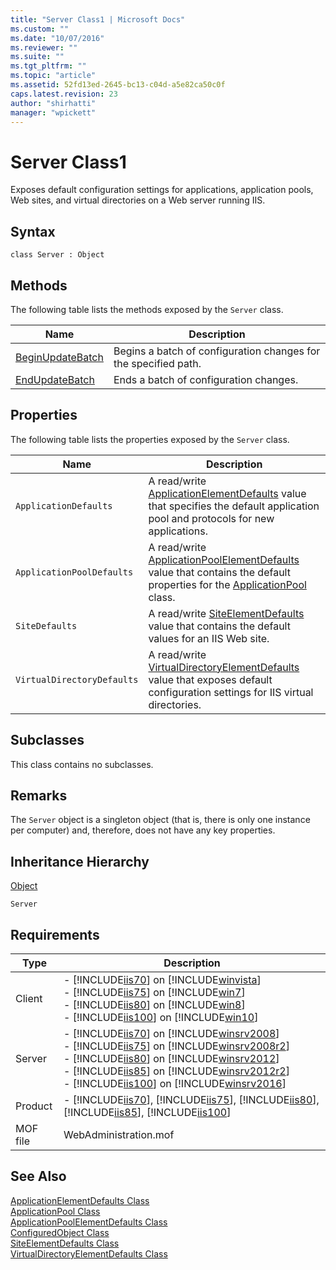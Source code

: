 ```yaml
---
title: "Server Class1 | Microsoft Docs"
ms.custom: ""
ms.date: "10/07/2016"
ms.reviewer: ""
ms.suite: ""
ms.tgt_pltfrm: ""
ms.topic: "article"
ms.assetid: 52fd13ed-2645-bc13-c04d-a5e82ca50c0f
caps.latest.revision: 23
author: "shirhatti"
manager: "wpickett"
---
```

# Server Class1
Exposes default configuration settings for applications, application pools, Web sites, and virtual directories on a Web server running IIS.  
  
## Syntax  
  
```vbs  
class Server : Object  
```  
  
## Methods  
 The following table lists the methods exposed by the `Server` class.  
  
|Name|Description|  
|----------|-----------------|  
|[BeginUpdateBatch](../wmi-provider/server-beginupdatebatch-method.md)|Begins a batch of configuration changes for the specified path.|  
|[EndUpdateBatch](../wmi-provider/server-endupdatebatch-method.md)|Ends a batch of configuration changes.|  
  
## Properties  
 The following table lists the properties exposed by the `Server` class.  
  
|Name|Description|  
|----------|-----------------|  
|`ApplicationDefaults`|A read/write [ApplicationElementDefaults](../wmi-provider/applicationelementdefaults-class.md) value that specifies the default application pool and protocols for new applications.|  
|`ApplicationPoolDefaults`|A read/write [ApplicationPoolElementDefaults](../wmi-provider/applicationpoolelementdefaults-class.md) value that contains the default properties for the [ApplicationPool](../wmi-provider/applicationpool-class.md) class.|  
|`SiteDefaults`|A read/write [SiteElementDefaults](../wmi-provider/siteelementdefaults-class.md) value that contains the default values for an IIS Web site.|  
|`VirtualDirectoryDefaults`|A read/write [VirtualDirectoryElementDefaults](../wmi-provider/virtualdirectoryelementdefaults-class.md) value that exposes default configuration settings for IIS virtual directories.|  
  
## Subclasses  
 This class contains no subclasses.  
  
## Remarks  
 The `Server` object is a singleton object (that is, there is only one instance per computer) and, therefore, does not have any key properties.  
  
## Inheritance Hierarchy  
 [Object](../wmi-provider/object-class.md)  
  
 `Server`  
  
## Requirements  
  
|Type|Description|  
|----------|-----------------|  
|Client|-   [!INCLUDE[iis70](../wmi-provider/includes/iis70-md.md)] on [!INCLUDE[winvista](../wmi-provider/includes/winvista-md.md)]<br />-   [!INCLUDE[iis75](../wmi-provider/includes/iis75-md.md)] on [!INCLUDE[win7](../wmi-provider/includes/win7-md.md)]<br />-   [!INCLUDE[iis80](../wmi-provider/includes/iis80-md.md)] on [!INCLUDE[win8](../wmi-provider/includes/win8-md.md)]<br />-   [!INCLUDE[iis100](../wmi-provider/includes/iis100-md.md)] on [!INCLUDE[win10](../wmi-provider/includes/win10-md.md)]|  
|Server|-   [!INCLUDE[iis70](../wmi-provider/includes/iis70-md.md)] on [!INCLUDE[winsrv2008](../wmi-provider/includes/winsrv2008-md.md)]<br />-   [!INCLUDE[iis75](../wmi-provider/includes/iis75-md.md)] on [!INCLUDE[winsrv2008r2](../wmi-provider/includes/winsrv2008r2-md.md)]<br />-   [!INCLUDE[iis80](../wmi-provider/includes/iis80-md.md)] on [!INCLUDE[winsrv2012](../wmi-provider/includes/winsrv2012-md.md)]<br />-   [!INCLUDE[iis85](../wmi-provider/includes/iis85-md.md)] on [!INCLUDE[winsrv2012r2](../wmi-provider/includes/winsrv2012r2-md.md)]<br />-   [!INCLUDE[iis100](../wmi-provider/includes/iis100-md.md)] on [!INCLUDE[winsrv2016](../wmi-provider/includes/winsrv2016-md.md)]|  
|Product|-   [!INCLUDE[iis70](../wmi-provider/includes/iis70-md.md)], [!INCLUDE[iis75](../wmi-provider/includes/iis75-md.md)], [!INCLUDE[iis80](../wmi-provider/includes/iis80-md.md)], [!INCLUDE[iis85](../wmi-provider/includes/iis85-md.md)], [!INCLUDE[iis100](../wmi-provider/includes/iis100-md.md)]|  
|MOF file|WebAdministration.mof|  
  
## See Also  
 [ApplicationElementDefaults Class](../wmi-provider/applicationelementdefaults-class.md)   
 [ApplicationPool Class](../wmi-provider/applicationpool-class.md)   
 [ApplicationPoolElementDefaults Class](../wmi-provider/applicationpoolelementdefaults-class.md)   
 [ConfiguredObject Class](../wmi-provider/configuredobject-class.md)   
 [SiteElementDefaults Class](../wmi-provider/siteelementdefaults-class.md)   
 [VirtualDirectoryElementDefaults Class](../wmi-provider/virtualdirectoryelementdefaults-class.md)